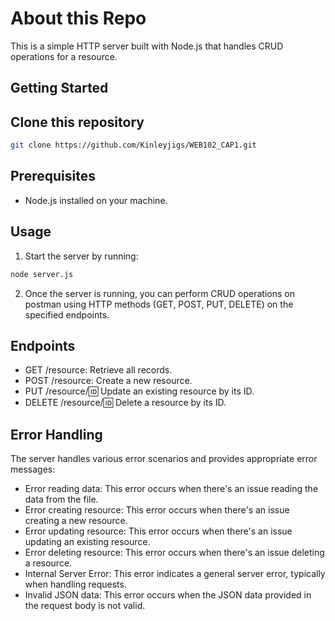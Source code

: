 # About this Repo 

This is a simple HTTP server built with Node.js that handles CRUD operations for a resource.

## Getting Started
## Clone this repository

```bash
git clone https://github.com/Kinleyjigs/WEB102_CAP1.git
```

## Prerequisites
- Node.js installed on your machine.

## Usage
1. Start the server by running:

```bash
node server.js
```
2. Once the server is running, you can perform CRUD operations on postman using HTTP methods (GET, POST, PUT, DELETE) on the specified endpoints.

## Endpoints
- GET /resource: Retrieve all records.
- POST /resource: Create a new resource.
- PUT /resource/:id: Update an existing resource by its ID.
- DELETE /resource/:id: Delete a resource by its ID.

## Error Handling
The server handles various error scenarios and provides appropriate error messages:

- Error reading data: This error occurs when there's an issue reading the data from the file.
- Error creating resource: This error occurs when there's an issue creating a new resource.
- Error updating resource: This error occurs when there's an issue updating an existing resource.
- Error deleting resource: This error occurs when there's an issue deleting a resource.
- Internal Server Error: This error indicates a general server error, typically when handling requests.
- Invalid JSON data: This error occurs when the JSON data provided in the request body is not valid.
